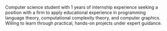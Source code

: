 Computer science student with 1 years of internship experience seeking a position with a firm to apply educational experience in programming language theory, computational complexity theory, and computer graphics. Willing to learn through practical, hands-on projects under expert guidance.
